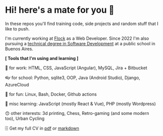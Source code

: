# Hi! here's a mate for you 🧉

In these repos you'll find training code, side projects and random stuff that I like to push.

I'm currently working at [Flock](https://flockit.com.ar/) as a Web Developer. Since 2022 I'm also pursuing a [technical degree in Software Development](https://www.ifts18.edu.ar/carreras/desarrollo-de-software/plan-tsds) at a public school in Buenos Aires.

**[ Tools that I'm using and learning ]** 

👷 for work: HTML, CSS, JavaScript (Angular), MySQL, Jira + Bitbucket

👓 for school: Python, sqlite3, OOP, Java (Android Studio), Django, AzureCloud

🐧 for fun: Linux, Bash, Docker, Github actions

👾 misc learning: JavaScript (mostly React & Vue), PHP (mostly Wordpress)

🙃 other interests: 3d printing, Chess, Retro-gaming (and some modern too), Urban Cycling

🗄 Get my full CV in [pdf](https://github.com/kaenovsky/kaenovsky/raw/main/resume-mkaen-2023-en.pdf) or [markdown](https://github.com/kaenovsky/kaenovsky/blob/main/cv.md)